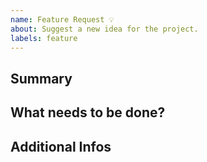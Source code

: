 ```yaml
---
name: Feature Request 💡
about: Suggest a new idea for the project.
labels: feature
---
```


## Summary

<!-- REQUIRED SECTION
Brief explanation of the feature.
--->

## What needs to be done?

<!-- REQUIRED SECTION
What steps are necessary for implementing this feature?
--->

## Additional Infos

<!-- OPTIONAL SECTION
Add any other context about the feature here. Might this feature break something?
--->

